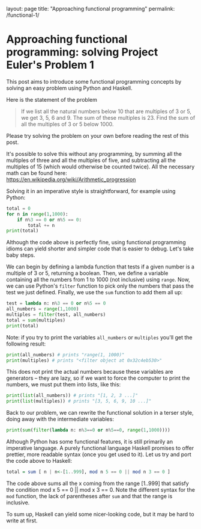 layout: page
title: "Approaching functional programming"
permalink: /functional-1/

Approaching functional programming: solving Project Euler's Problem 1
===

This post aims to introduce some functional programming concepts by solving an easy problem using Python and Haskell.

Here is the statement of the problem
>If we list all the natural numbers below 10 that are multiples of 3 or 5, we get 3, 5, 6 and 9. The sum of these multiples is 23.
>Find the sum of all the multiples of 3 or 5 below 1000.

Please try solving the problem on your own before reading the rest of this post.

It's possible to solve this without any programming, by summing all the multiples of three and all the multiples of five, and subtracting all the multiples of 15 (which would otherwise be counted twice). All the necessary math can be found here: https://en.wikipedia.org/wiki/Arithmetic_progression

Solving it in an imperative style is straightforward, for example using Python:
```python
total = 0
for n in range(1,1000):
    if n%3 == 0 or n%5 == 0:
        total += n
print(total)
```

Although the code above is perfectly fine, using functional programming idioms can yield shorter and simpler code that is easier to debug. Let's take baby steps.

We can begin by defining a lambda function that tests if a given number is a multiple of 3 or 5, returning a boolean. Then, we define a variable containing all the numbers from 1 to 1000 (not inclusive) using `range`. Now, we can use Python's `filter` function to pick only the numbers that pass the test we just defined. Finally, we use the `sum` function to add them all up:
```python
test = lambda n: n%3 == 0 or n%5 == 0
all_numbers = range(1,1000)
multiples = filter(test, all_numbers)
total = sum(multiples)
print(total)
```
Note: if you try to print the variables `all_numbers` or `multiples` you'll get the following result:
```python
print(all_numbers) # prints "range(1, 1000)"
print(multiples) # prints "<filter object at 0x32c4eb530>"
```
This does not print the actual numbers because these variables are generators – they are lazy, so if we want to force the computer to print the numbers, we must put them into lists, like this:
```python
print(list(all_numbers)) # prints "[1, 2, 3 ...]"
print(list(multiples)) # prints "[3, 5, 6, 9, 10 ...]"
```
Back to our problem, we can rewrite the functional solution in a terser style, doing away with the intermediate variables:
```python
print(sum(filter(lambda n: n%3==0 or n%5==0, range(1,1000))))
```
Although Python has some functional features, it is still primarily an imperative language. A purely functional language Haskell promises to offer prettier, more readable syntax (once you get used to it). Let us try and port the code above to Haskell:
```haskell
total = sum [ n | n<-[1..999], mod n 5 == 0 || mod n 3 == 0 ]
```
The code above sums all the x coming from the range [1..999] that satisfy the condition mod x 5 == 0 || mod x 3 == 0. Note the different syntax for the `mod` function, the lack of parentheses after `sum` and that the range is inclusive.

To sum up, Haskell can yield some nicer-looking code, but it may be hard to write at first.
